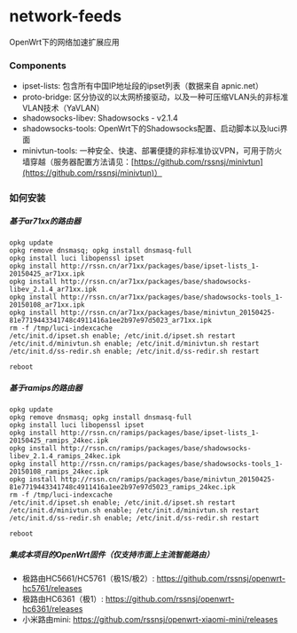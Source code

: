 # network-feeds
OpenWrt下的网络加速扩展应用

### Components
* ipset-lists: 包含所有中国IP地址段的ipset列表（数据来自 apnic.net）
* proto-bridge: 区分协议的以太网桥接驱动，以及一种可压缩VLAN头的非标准VLAN技术（YaVLAN）
* shadowsocks-libev: Shadowsocks - v2.1.4
* shadowsocks-tools: OpenWrt下的Shadowsocks配置、启动脚本以及luci界面
* minivtun-tools: 一种安全、快速、部署便捷的非标准协议VPN，可用于防火墙穿越（服务器配置方法请见：[https://github.com/rssnsj/minivtun](https://github.com/rssnsj/minivtun)）

### 如何安装

##### 基于ar71xx的路由器

    opkg update
    opkg remove dnsmasq; opkg install dnsmasq-full
    opkg install luci libopenssl ipset
    opkg install http://rssn.cn/ar71xx/packages/base/ipset-lists_1-20150425_ar71xx.ipk
    opkg install http://rssn.cn/ar71xx/packages/base/shadowsocks-libev_2.1.4_ar71xx.ipk
    opkg install http://rssn.cn/ar71xx/packages/base/shadowsocks-tools_1-20150108_ar71xx.ipk
    opkg install http://rssn.cn/ar71xx/packages/base/minivtun_20150425-81e7719443341748c4911416a1ee2b97e97d5023_ar71xx.ipk
    rm -f /tmp/luci-indexcache
    /etc/init.d/ipset.sh enable; /etc/init.d/ipset.sh restart
    /etc/init.d/minivtun.sh enable; /etc/init.d/minivtun.sh restart
    /etc/init.d/ss-redir.sh enable; /etc/init.d/ss-redir.sh restart
      
    reboot

##### 基于ramips的路由器

    opkg update
    opkg remove dnsmasq; opkg install dnsmasq-full
    opkg install luci libopenssl ipset
    opkg install http://rssn.cn/ramips/packages/base/ipset-lists_1-20150425_ramips_24kec.ipk
    opkg install http://rssn.cn/ramips/packages/base/shadowsocks-libev_2.1.4_ramips_24kec.ipk
    opkg install http://rssn.cn/ramips/packages/base/shadowsocks-tools_1-20150108_ramips_24kec.ipk
    opkg install http://rssn.cn/ramips/packages/base/minivtun_20150425-81e7719443341748c4911416a1ee2b97e97d5023_ramips_24kec.ipk
    rm -f /tmp/luci-indexcache
    /etc/init.d/ipset.sh enable; /etc/init.d/ipset.sh restart
    /etc/init.d/minivtun.sh enable; /etc/init.d/minivtun.sh restart
    /etc/init.d/ss-redir.sh enable; /etc/init.d/ss-redir.sh restart
      
    reboot

##### 集成本项目的OpenWrt固件（仅支持市面上主流智能路由）
* 极路由HC5661/HC5761（极1S/极2）: https://github.com/rssnsj/openwrt-hc5761/releases
* 极路由HC6361（极1）: https://github.com/rssnsj/openwrt-hc6361/releases
* 小米路由mini: https://github.com/rssnsj/openwrt-xiaomi-mini/releases
